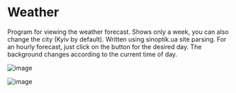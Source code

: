 # Weather

Program for viewing the weather forecast. Shows only a week, you can also change the city (Kyiv by default). Written using sinoptik.ua site parsing. For an hourly forecast, just click on the button for the desired day. The background changes according to the current time of day.

 ![image](https://user-images.githubusercontent.com/66825034/191953112-0067d7d8-f982-428e-9b11-ac555c75f39b.png)

![image](https://user-images.githubusercontent.com/66825034/191953189-2e97878d-9ac5-4b5d-9c85-34fb7afd7c0e.png)

